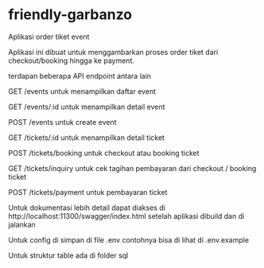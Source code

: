 # friendly-garbanzo

Aplikasi order tiket event

Aplikasi ini dibuat untuk menggambarkan proses order tiket dari checkout/booking hingga ke payment.

terdapan beberapa API endpoint antara lain

GET /events
untuk menampilkan daftar event

GET /events/:id
untuk menampilkan detail event

POST /events
untuk create event

GET /tickets/:id
untuk menampilkan detail ticket

POST /tickets/booking
untuk checkout atau booking ticket

GET /tickets/inquiry
untuk cek tagihan pembayaran dari checkout / booking ticket

POST /tickets/payment
untuk pembayaran ticket

Untuk dokumentasi lebih detail dapat diakses di http://localhost:11300/swagger/index.html setelah aplikasi dibuild dan di jalankan

Untuk config di simpan di file .env contohnya bisa di lihat di .env.example

Untuk struktur table ada di folder sql
